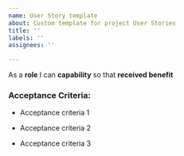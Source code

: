 ```yaml
---
name: User Story template
about: Custom template for project User Stories
title: ''
labels: ''
assignees: ''

---
```


As a **role** I can **capability** so that **received benefit**

### Acceptance Criteria: 

- Acceptance criteria 1

- Acceptance criteria 2

- Acceptance criteria 3
